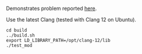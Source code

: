 Demonstrates problem reported [here](https://github.com/chriskohlhoff/asio/issues/880).

Use the latest Clang (tested with Clang 12 on Ubuntu).

```
cd build
../build.sh
export LD_LIBRARY_PATH=/opt/clang-12/lib
./test_mod
```
